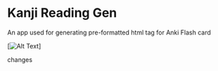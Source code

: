 # Kanji Reading Gen

An app used for generating pre-formatted html tag for Anki Flash card

[![Alt Text](../images/Capture.jpg)]

changes